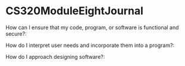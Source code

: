 # CS320ModuleEightJournal

How can I ensure that my code, program, or software is functional and secure?:


How do I interpret user needs and incorporate them into a program?:


How do I approach designing software?:
